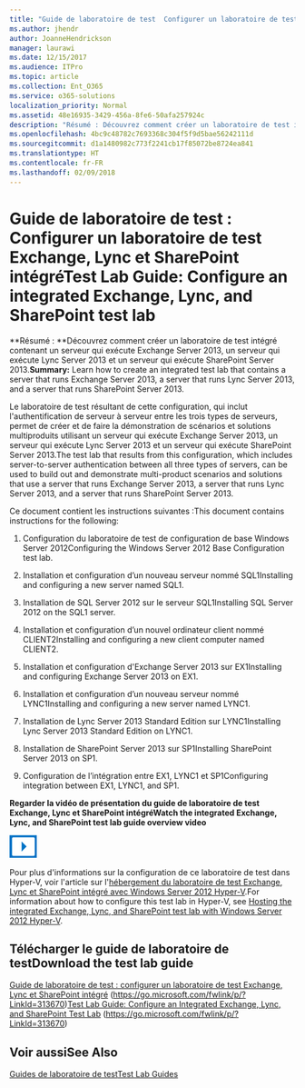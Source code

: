 ```yaml
---
title: "Guide de laboratoire de test  Configurer un laboratoire de test Exchange, Lync et SharePoint intégré"
ms.author: jhendr
author: JoanneHendrickson
manager: laurawi
ms.date: 12/15/2017
ms.audience: ITPro
ms.topic: article
ms.collection: Ent_O365
ms.service: o365-solutions
localization_priority: Normal
ms.assetid: 48e16935-3429-456a-8fe6-50afa257924c
description: "Résumé : Découvrez comment créer un laboratoire de test intégré contenant un serveur qui exécute Exchange Server 2013, un serveur qui exécute Lync Server 2013 et un serveur qui exécute SharePoint Server 2013."
ms.openlocfilehash: 4bc9c48782c7693368c304f5f9d5bae56242111d
ms.sourcegitcommit: d1a1480982c773f2241cb17f85072be8724ea841
ms.translationtype: HT
ms.contentlocale: fr-FR
ms.lasthandoff: 02/09/2018
---
```

# <a name="test-lab-guide-configure-an-integrated-exchange-lync-and-sharepoint-test-lab"></a><span data-ttu-id="65a0c-103">Guide de laboratoire de test : Configurer un laboratoire de test Exchange, Lync et SharePoint intégré</span><span class="sxs-lookup"><span data-stu-id="65a0c-103">Test Lab Guide: Configure an integrated Exchange, Lync, and SharePoint test lab</span></span>

 <span data-ttu-id="65a0c-104">**Résumé : **Découvrez comment créer un laboratoire de test intégré contenant un serveur qui exécute Exchange Server 2013, un serveur qui exécute Lync Server 2013 et un serveur qui exécute SharePoint Server 2013.</span><span class="sxs-lookup"><span data-stu-id="65a0c-104">**Summary:** Learn how to create an integrated test lab that contains a server that runs Exchange Server 2013, a server that runs Lync Server 2013, and a server that runs SharePoint Server 2013.</span></span>
  
<span data-ttu-id="65a0c-105">Le laboratoire de test résultant de cette configuration, qui inclut l'authentification de serveur à serveur entre les trois types de serveurs, permet de créer et de faire la démonstration de scénarios et solutions multiproduits utilisant un serveur qui exécute Exchange Server 2013, un serveur qui exécute Lync Server 2013 et un serveur qui exécute SharePoint Server 2013.</span><span class="sxs-lookup"><span data-stu-id="65a0c-105">The test lab that results from this configuration, which includes server-to-server authentication between all three types of servers, can be used to build out and demonstrate multi-product scenarios and solutions that use a server that runs Exchange Server 2013, a server that runs Lync Server 2013, and a server that runs SharePoint Server 2013.</span></span>
  
<span data-ttu-id="65a0c-106">Ce document contient les instructions suivantes :</span><span class="sxs-lookup"><span data-stu-id="65a0c-106">This document contains instructions for the following:</span></span>
  
1. <span data-ttu-id="65a0c-107">Configuration du laboratoire de test de configuration de base Windows Server 2012</span><span class="sxs-lookup"><span data-stu-id="65a0c-107">Configuring the Windows Server 2012 Base Configuration test lab.</span></span>
    
2. <span data-ttu-id="65a0c-108">Installation et configuration d’un nouveau serveur nommé SQL1</span><span class="sxs-lookup"><span data-stu-id="65a0c-108">Installing and configuring a new server named SQL1.</span></span>
    
3. <span data-ttu-id="65a0c-109">Installation de SQL Server 2012 sur le serveur SQL1</span><span class="sxs-lookup"><span data-stu-id="65a0c-109">Installing SQL Server 2012 on the SQL1 server.</span></span>
    
4. <span data-ttu-id="65a0c-110">Installation et configuration d’un nouvel ordinateur client nommé CLIENT2</span><span class="sxs-lookup"><span data-stu-id="65a0c-110">Installing and configuring a new client computer named CLIENT2.</span></span>
    
5. <span data-ttu-id="65a0c-111">Installation et configuration d'Exchange Server 2013 sur EX1</span><span class="sxs-lookup"><span data-stu-id="65a0c-111">Installing and configuring Exchange Server 2013 on EX1.</span></span>
    
6. <span data-ttu-id="65a0c-112">Installation et configuration d’un nouveau serveur nommé LYNC1</span><span class="sxs-lookup"><span data-stu-id="65a0c-112">Installing and configuring a new server named LYNC1.</span></span>
    
7. <span data-ttu-id="65a0c-113">Installation de Lync Server 2013 Standard Edition sur LYNC1</span><span class="sxs-lookup"><span data-stu-id="65a0c-113">Installing Lync Server 2013 Standard Edition on LYNC1.</span></span>
    
8. <span data-ttu-id="65a0c-114">Installation de SharePoint Server 2013 sur SP1</span><span class="sxs-lookup"><span data-stu-id="65a0c-114">Installing SharePoint Server 2013 on SP1.</span></span>
    
9. <span data-ttu-id="65a0c-115">Configuration de l’intégration entre EX1, LYNC1 et SP1</span><span class="sxs-lookup"><span data-stu-id="65a0c-115">Configuring integration between EX1, LYNC1, and SP1.</span></span>
    
<span data-ttu-id="65a0c-116">**Regarder la vidéo de présentation du guide de laboratoire de test Exchange, Lync et SharePoint intégré**</span><span class="sxs-lookup"><span data-stu-id="65a0c-116">**Watch the integrated Exchange, Lync, and SharePoint test lab guide overview video**</span></span>

![Icône Vidéo (bouton de lecture)](images/mod_icon_video_M.png)
  
<span data-ttu-id="65a0c-118">Pour plus d'informations sur la configuration de ce laboratoire de test dans Hyper-V, voir l'article sur l'[hébergement du laboratoire de test Exchange, Lync et SharePoint intégré avec Windows Server 2012 Hyper-V](https://social.technet.microsoft.com/wiki/contents/articles/18483.hosting-the-integrated-exchange-lync-and-sharepoint-test-lab-with-windows-server-2012-hyper-v.aspx).</span><span class="sxs-lookup"><span data-stu-id="65a0c-118">For information about how to configure this test lab in Hyper-V, see [Hosting the integrated Exchange, Lync, and SharePoint test lab with Windows Server 2012 Hyper-V](https://social.technet.microsoft.com/wiki/contents/articles/18483.hosting-the-integrated-exchange-lync-and-sharepoint-test-lab-with-windows-server-2012-hyper-v.aspx).</span></span>
  
## <a name="download-the-test-lab-guide"></a><span data-ttu-id="65a0c-119">Télécharger le guide de laboratoire de test</span><span class="sxs-lookup"><span data-stu-id="65a0c-119">Download the test lab guide</span></span>

<span data-ttu-id="65a0c-120">[Guide de laboratoire de test : configurer un laboratoire de test Exchange, Lync et SharePoint intégré](https://go.microsoft.com/fwlink/p/?LinkId=313670) (https://go.microsoft.com/fwlink/p/?LinkId=313670)</span><span class="sxs-lookup"><span data-stu-id="65a0c-120">[Test Lab Guide: Configure an Integrated Exchange, Lync, and SharePoint Test Lab](https://go.microsoft.com/fwlink/p/?LinkId=313670) (https://go.microsoft.com/fwlink/p/?LinkId=313670)</span></span>
  
## <a name="see-also"></a><span data-ttu-id="65a0c-121">Voir aussi</span><span class="sxs-lookup"><span data-stu-id="65a0c-121">See Also</span></span>

[<span data-ttu-id="65a0c-122">Guides de laboratoire de test</span><span class="sxs-lookup"><span data-stu-id="65a0c-122">Test Lab Guides</span></span>](https://go.microsoft.com/fwlink/p/?LinkId=202817)




